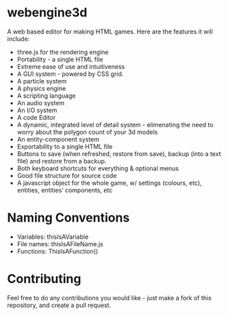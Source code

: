 # webengine3d
A web based editor for making HTML games. Here are the features it will include:
* three.js for the rendering engine
* Portability - a single HTML file
* Extreme ease of use and intuitiveness
* A GUI system - powered by CSS grid.
* A particle system
* A physics engine
* A scripting language
* An audio system
* An I/O system
* A code Editor
* A dynamic, integrated level of detail system - elimenating the need to worry about the polygon count of your 3d models
* An entity-component system
* Exportability to a single HTML file
* Buttons to save (when refreshed, restore from save), backup (into a text file) and restore from a backup.
* Both keyboard shortcuts for everything & optional menus 
* Good file structure for source code
* A javascript object for the whole game, w/ settings (colours, etc), entities, entities’ components, etc

# Naming Conventions
* Variables: thisIsAVariable
* File names: thisIsAFileName.js
* Functions: ThisIsAFunction()

# Contributing
Feel free to do any contributions you would like - just make a fork of this repository, and create a pull request.
